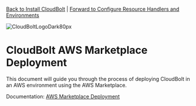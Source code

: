 [Back to Install CloudBolt](README.md) \| [Forward to Configure Resource Handlers and Environments](../02_configure_resource_handlers_and_environments/README.md)

![CloudBoltLogoDark80px](https://github.com/user-attachments/assets/66cf699d-6792-4d67-b34c-d153bd92944e)

# CloudBolt AWS Marketplace Deployment
This document will guide you through the process of deploying CloudBolt in an AWS environment using the AWS Marketplace.

Documentation: [AWS Marketplace Deployment](https://docs.cloudbolt.io/articles/#!cloudbolt-latest-docs/deploy-in-aws)